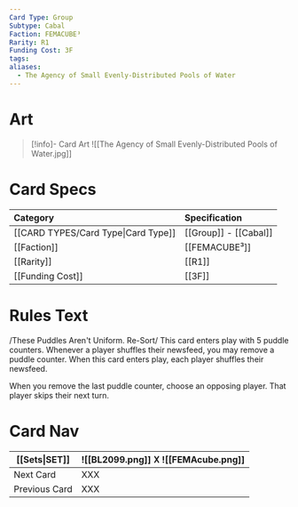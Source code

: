 ```yaml
---
Card Type: Group
Subtype: Cabal
Faction: FEMACUBE³
Rarity: R1
Funding Cost: 3F
tags: 
aliases:
  - The Agency of Small Evenly-Distributed Pools of Water
---
```

# Art

> [!info]- Card Art
> ![[The Agency of Small Evenly-Distributed Pools of Water.jpg]]

# Card Specs

| Category | Specification| 
| :--- | :--- |
| [[CARD TYPES/Card Type\|Card Type]] | [[Group]] - [[Cabal]] |  
| [[Faction]] | [[FEMACUBE³]] |  
| [[Rarity]] | [[R1]] |  
| [[Funding Cost]] | [[3F]] | 

# Rules Text  

/These Puddles Aren't Uniform. Re-Sort/ 
This card enters play with 5 puddle counters.
Whenever a player shuffles their newsfeed, you may remove a puddle counter.
When this card enters play, each player shuffles their newsfeed.

When you remove the last puddle counter, choose an opposing player.
That player skips their next turn.

# Card Nav

| [[Sets\|SET]] |  ![[BL2099.png]] 𐌢 ![[FEMAcube.png]] |
| ------------- | ------------------------------ |
| Next Card     | XXX |
| Previous Card | XXX |


